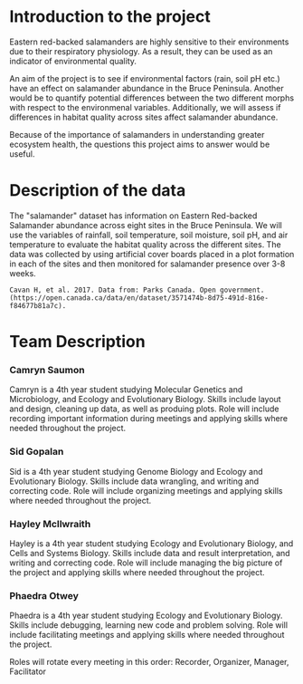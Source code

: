 # Introduction to the project
Eastern red-backed salamanders are highly sensitive to their environments due to their respiratory physiology. As a result, they can be used as an indicator of environmental quality. 

An aim of the project is to see if environmental factors (rain, soil pH etc.) have an effect on salamander abundance in the Bruce Peninsula. Another would be to quantify potential differences between the two different morphs with respect to the environmenal variables. Additionally, we will assess if  differences in habitat quality across sites affect salamander abundance.

Because of the importance of salamanders in understanding greater ecosystem health, the questions this project aims to answer would be useful.


# Description of the data

The "salamander" dataset has information on Eastern Red-backed Salamander abundance across eight sites in the Bruce Peninsula. We will use the variables of rainfall, soil temperature, soil moisture, soil pH, and air temperature to evaluate the habitat quality across the different sites. The data was collected by using artificial cover boards placed in a plot formation in each of the sites and then monitored for salamander presence over 3-8 weeks. 

    Cavan H, et al. 2017. Data from: Parks Canada. Open government.
    (https://open.canada.ca/data/en/dataset/3571474b-8d75-491d-816e-f84677b81a7c).


# Team Description

### Camryn Saumon
Camryn is a 4th year student studying Molecular Genetics and Microbiology, and Ecology and Evolutionary Biology. Skills include layout and design, cleaning up data, as well as produing plots. Role will include recording important information during meetings and applying skills where needed throughout the project.

### Sid Gopalan
Sid is a 4th year student studying Genome Biology and Ecology and Evolutionary Biology. Skills include data wrangling, and writing and correcting code. Role will include organizing meetings and applying skills where needed throughout the project.

### Hayley McIlwraith
Hayley is a 4th year student studying Ecology and Evolutionary Biology, and Cells and Systems Biology. Skills include data and result interpretation, and writing and correcting code. Role will include managing the big picture of the project and applying skills where needed throughout the project.

### Phaedra Otwey
Phaedra is a 4th year student studying Ecology and Evolutionary Biology. Skills include debugging, learning new code and problem solving. Role will include facilitating meetings and applying skills where needed throughout the project.


Roles will rotate every meeting in this order: Recorder, Organizer, Manager, Facilitator
